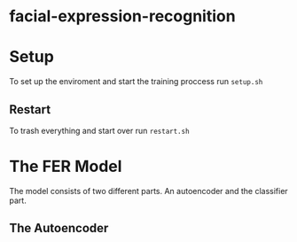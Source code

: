 # facial-expression-recognition

# Setup
To set up the enviroment and start the training proccess run `setup.sh`

## Restart
To trash everything and start over run `restart.sh`

# The FER Model
The model consists of two different parts. An autoencoder and the classifier part.
## The Autoencoder